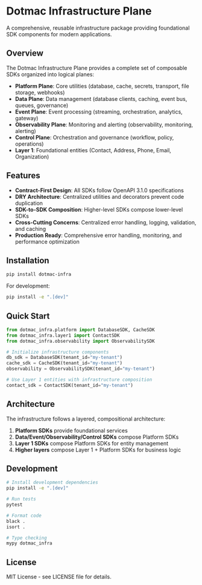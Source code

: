 # Dotmac Infrastructure Plane

A comprehensive, reusable infrastructure package providing foundational SDK components for modern applications.

## Overview

The Dotmac Infrastructure Plane provides a complete set of composable SDKs organized into logical planes:

- **Platform Plane**: Core utilities (database, cache, secrets, transport, file storage, webhooks)
- **Data Plane**: Data management (database clients, caching, event bus, queues, governance)
- **Event Plane**: Event processing (streaming, orchestration, analytics, gateway)
- **Observability Plane**: Monitoring and alerting (observability, monitoring, alerting)
- **Control Plane**: Orchestration and governance (workflow, policy, operations)
- **Layer 1**: Foundational entities (Contact, Address, Phone, Email, Organization)

## Features

- **Contract-First Design**: All SDKs follow OpenAPI 3.1.0 specifications
- **DRY Architecture**: Centralized utilities and decorators prevent code duplication
- **SDK-to-SDK Composition**: Higher-level SDKs compose lower-level SDKs
- **Cross-Cutting Concerns**: Centralized error handling, logging, validation, and caching
- **Production Ready**: Comprehensive error handling, monitoring, and performance optimization

## Installation

```bash
pip install dotmac-infra
```

For development:
```bash
pip install -e ".[dev]"
```

## Quick Start

```python
from dotmac_infra.platform import DatabaseSDK, CacheSDK
from dotmac_infra.layer1 import ContactSDK
from dotmac_infra.observability import ObservabilitySDK

# Initialize infrastructure components
db_sdk = DatabaseSDK(tenant_id="my-tenant")
cache_sdk = CacheSDK(tenant_id="my-tenant")
observability = ObservabilitySDK(tenant_id="my-tenant")

# Use Layer 1 entities with infrastructure composition
contact_sdk = ContactSDK(tenant_id="my-tenant")
```

## Architecture

The infrastructure follows a layered, compositional architecture:

1. **Platform SDKs** provide foundational services
2. **Data/Event/Observability/Control SDKs** compose Platform SDKs
3. **Layer 1 SDKs** compose Platform SDKs for entity management
4. **Higher layers** compose Layer 1 + Platform SDKs for business logic

## Development

```bash
# Install development dependencies
pip install -e ".[dev]"

# Run tests
pytest

# Format code
black .
isort .

# Type checking
mypy dotmac_infra
```

## License

MIT License - see LICENSE file for details.
